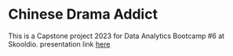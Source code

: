 # Chinese Drama Addict 

This is a Capstone project 2023 for Data Analytics Bootcamp #6 at Skooldio. presentation link [here](https://www.canva.com/design/DAFqk1eyh-E/OsKIPiPKBdNTQwCY9BPCKw/view?utm_content=DAFqk1eyh-E&utm_campaign=designshare&utm_medium=link&utm_source=publishsharelink)